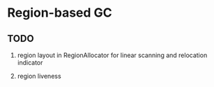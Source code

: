 # Region-based GC

##  TODO

1. region layout in RegionAllocator for linear scanning and relocation indicator

2. region liveness